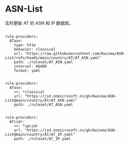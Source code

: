 
# ASN-List

实时更新 AT 的 ASN 和 IP 数据库。

<pre><code class="language-javascript">
rule-providers:
  ATasn:
    type: http
    behavior: classical
    url: "https://raw.githubusercontent.com/Kwisma/ASN-List/refs/heads/main/country/AT/AT_ASN.yaml"
    path: ./ruleset/AT_ASN.yaml
    interval: 86400
    format: yaml
</code></pre>

<pre><code class="language-javascript">
rule-providers:
  ATasn:
    <<: *classical
    url: "https://jsd.onmicrosoft.cn/gh/Kwisma/ASN-List@main/country/AT/AT_ASN.yaml"
    path: ./ruleset/AT_ASN.yaml
</code></pre>

<pre><code class="language-javascript">
rule-providers:
  ATcidr:
    <<: *ipcidr
    url: "https://jsd.onmicrosoft.cn/gh/Kwisma/ASN-List@main/country/AT/AT_IP.yaml"
    path: ./ruleset/AT_IP.yaml
</code></pre>